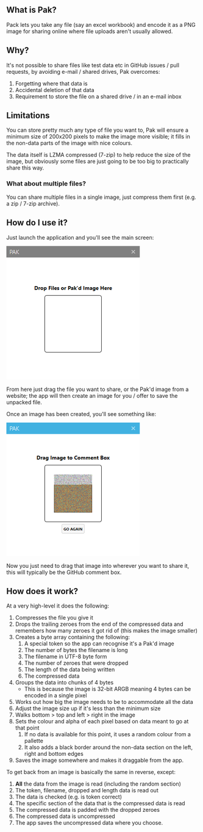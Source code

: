 ## What is Pak?

Pack lets you take any file (say an excel workbook) and encode it as a PNG image for sharing online where file uploads aren't usually allowed.

## Why?

It's not possible to share files like test data etc in GitHub issues / pull requests, by avoiding e-mail / shared drives, Pak overcomes:

1. Forgetting where that data is
2. Accidental deletion of that data
3. Requirement to store the file on a shared drive / in an e-mail inbox

## Limitations

You can store pretty much any type of file you want to, Pak will ensure a minimum size of 200x200 pixels to make the image more visible; it fills in the non-data parts of the image with nice colours.

The data itself is LZMA compressed (7-zip) to help reduce the size of the image, but obviously some files are just going to be too big to practically share this way.

### What about multiple files?

You can share multiple files in a single image, just compress them first (e.g. a zip / 7-zip archive).

## How do I use it?

Just launch the application and you'll see the main screen:

![App Window](/readme-assets/appwin.PNG) 

From here just drag the file you want to share, or the Pak'd image from a website; the app will then create an image for you / offer to save the unpacked file.

Once an image has been created, you'll see something like:

![New Image](/readme-assets/imagecreate.PNG) 

Now you just need to drag that image into wherever you want to share it, this will typically be the GitHub comment box.

## How does it work?

At a very high-level it does the following:

1. Compresses the file you give it
2. Drops the trailing zeroes from the end of the compressed data and remembers how many zeroes it got rid of (this makes the image smaller)
3. Creates a byte array containing the following:
    1. A special token so the app can recognise it's a Pak'd image
    2. The number of bytes the filename is long
    3. The filename in UTF-8 byte form
    4. The number of zeroes that were dropped
    5. The length of the data being written
    6. The compressed data
4. Groups the data into chunks of 4 bytes
    * This is because the image is 32-bit ARGB meaning 4 bytes can be encoded in a single pixel
5. Works out how big the image needs to be to accommodate all the data
6. Adjust the image size up if it's less than the minimum size
7. Walks bottom > top and left > right in the image
8. Sets the colour and alpha of each pixel based on data meant to go at that point
    1. If no data is available for this point, it uses a random colour from a pallette
    2. It also adds a black border around the non-data section on the left, right and bottom edges
9. Saves the image somewhere and makes it draggable from the app.

To get back from an image is basically the same in reverse, except:

1. **All** the data from the image is read (including the random section)
2. The token, filename, dropped and length data is read out
3. The data is checked (e.g. is token correct)
4. The specific section of the data that is the compressed data is read
5. The compressed data is padded with the dropped zeroes
6. The compressed data is uncompressed
7. The app saves the uncompressed data where you choose.

